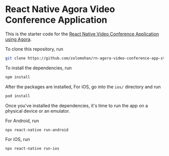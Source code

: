 # React Native Agora Video Conference Application

This is the starter code for the [React Native Video Conference Application using Agora](https://zolomohan.hashnode.dev/react-native-agora-video-conference-app).

To clone this repository, run

```bash
git clone https://github.com/zolomohan/rn-agora-video-conference-app-starter.git
```

To install the dependencies, run

```bash
npm install
```

After the packages are installed, For iOS, go into the `ios/` directory and run

```bash
pod install
```

Once you've installed the dependencies, it's time to run the app on a physical device or an emulator.

For Android, run

```bash
npx react-native run-android
```

For iOS, run

```bash
npx react-native run-ios
```
